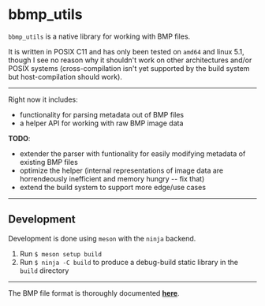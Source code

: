 # bbmp_utils

`bbmp_utils` is a native library for working with BMP files.

It is written in POSIX C11 and has only been tested on `amd64` and linux 5.1, though I see no reason why it shouldn't work on other architectures and/or POSIX systems (cross-compilation isn't yet supported by the build system but host-compilation should work).

---

Right now it includes:

* functionality for parsing metadata out of BMP files
* a helper API for working with raw BMP image data

**TODO**: 

* extender the parser with funtionality for easily modifying metadata of existing BMP files
* optimize the helper (internal representations of image data are horrendeously inefficient and memory hungry -- fix that)
* extend the build system to support more edge/use cases

---

## Development

Development is done using `meson` with the `ninja` backend.

1. Run `$ meson setup build`
2. Run `$ ninja -C build` to produce a debug-build static library in the `build` directory

---

The BMP file format is thoroughly documented [**here**](https://en.wikipedia.org/wiki/BMP_file_format).
